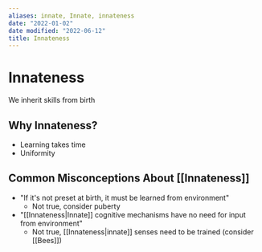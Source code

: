 ```yaml
---
aliases: innate, Innate, innateness
date: "2022-01-02"
date modified: "2022-06-12"
title: Innateness
---
```


# Innateness
We inherit skills from birth

## Why Innateness?
  - Learning takes time
  - Uniformity

## Common Misconceptions About [[Innateness]]
  - "If it's not preset at birth, it must be learned from environment"
	  - Not true, consider puberty
  - "[[Innateness|Innate]] cognitive mechanisms have no need for input from environment"
	  - Not true, [[Innateness|innate]] senses need to be trained (consider [[Bees]])
